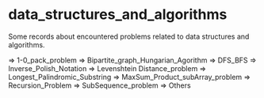 # data_structures_and_algorithms
Some records about encountered problems related to data structures and algorithms.
   
   => 1-0_pack_problem
   => Bipartite_graph_Hungarian_Agorithm
   => DFS_BFS
   => Inverse_Polish_Notation
   => Levenshtein Distance_problem
   => Longest_Palindromic_Substring
   => MaxSum_Product_subArray_problem
   => Recursion_Problem
   => SubSequence_problem
   => Others
